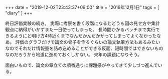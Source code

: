 +++
date = "2019-12-02T23:43:37+09:00"
title = "2019年12月1日"
tags = [ "diary" ]
+++

終日評価実験の続き。
実際に考察を書く段階になるとどうも図の見せ方や集計観点に納得がいかずまた一日使ってしまった。
長時間かかるバッチまで実行できるようにと明け方4時近くまでなんだかんだかかってしまってよくなかったなあ。
評価のグラフだけで論文の骨子を作るぐらいの論文執筆方法もあるみたいなのでそれだけ情報量を詰め込めることができる反面、短時間ではできないものなのだろうから地道に進めておくしかない。
来年の課題になりそう。

面白いもので、論文の章立ての順番通りに課題感がやってきて少しづつ進んでいる。

